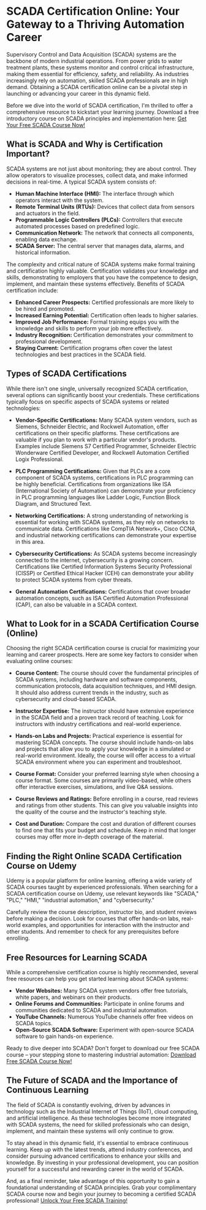 # SCADA Certification Online: Your Gateway to a Thriving Automation Career

Supervisory Control and Data Acquisition (SCADA) systems are the backbone of modern industrial operations. From power grids to water treatment plants, these systems monitor and control critical infrastructure, making them essential for efficiency, safety, and reliability. As industries increasingly rely on automation, skilled SCADA professionals are in high demand. Obtaining a SCADA certification online can be a pivotal step in launching or advancing your career in this dynamic field.

Before we dive into the world of SCADA certification, I'm thrilled to offer a comprehensive resource to kickstart your learning journey. Download a free introductory course on SCADA principles and implementation here: [Get Your Free SCADA Course Now!](https://udemywork.com/scada-certification-online)

## What is SCADA and Why is Certification Important?

SCADA systems are not just about monitoring; they are about control. They allow operators to visualize processes, collect data, and make informed decisions in real-time. A typical SCADA system consists of:

*   **Human Machine Interface (HMI):** The interface through which operators interact with the system.
*   **Remote Terminal Units (RTUs):** Devices that collect data from sensors and actuators in the field.
*   **Programmable Logic Controllers (PLCs):** Controllers that execute automated processes based on predefined logic.
*   **Communication Network:** The network that connects all components, enabling data exchange.
*   **SCADA Server:** The central server that manages data, alarms, and historical information.

The complexity and critical nature of SCADA systems make formal training and certification highly valuable. Certification validates your knowledge and skills, demonstrating to employers that you have the competence to design, implement, and maintain these systems effectively. Benefits of SCADA certification include:

*   **Enhanced Career Prospects:** Certified professionals are more likely to be hired and promoted.
*   **Increased Earning Potential:** Certification often leads to higher salaries.
*   **Improved Job Performance:** Formal training equips you with the knowledge and skills to perform your job more effectively.
*   **Industry Recognition:** Certification demonstrates your commitment to professional development.
*   **Staying Current:** Certification programs often cover the latest technologies and best practices in the SCADA field.

## Types of SCADA Certifications

While there isn't one single, universally recognized SCADA certification, several options can significantly boost your credentials. These certifications typically focus on specific aspects of SCADA systems or related technologies:

*   **Vendor-Specific Certifications:** Many SCADA system vendors, such as Siemens, Schneider Electric, and Rockwell Automation, offer certifications on their specific platforms. These certifications are valuable if you plan to work with a particular vendor's products. Examples include Siemens S7 Certified Programmer, Schneider Electric Wonderware Certified Developer, and Rockwell Automation Certified Logix Professional.

*   **PLC Programming Certifications:** Given that PLCs are a core component of SCADA systems, certifications in PLC programming can be highly beneficial. Certifications from organizations like ISA (International Society of Automation) can demonstrate your proficiency in PLC programming languages like Ladder Logic, Function Block Diagram, and Structured Text.

*   **Networking Certifications:** A strong understanding of networking is essential for working with SCADA systems, as they rely on networks to communicate data. Certifications like CompTIA Network+, Cisco CCNA, and industrial networking certifications can demonstrate your expertise in this area.

*   **Cybersecurity Certifications:** As SCADA systems become increasingly connected to the internet, cybersecurity is a growing concern. Certifications like Certified Information Systems Security Professional (CISSP) or Certified Ethical Hacker (CEH) can demonstrate your ability to protect SCADA systems from cyber threats.

*   **General Automation Certifications:** Certifications that cover broader automation concepts, such as ISA Certified Automation Professional (CAP), can also be valuable in a SCADA context.

## What to Look for in a SCADA Certification Course (Online)

Choosing the right SCADA certification course is crucial for maximizing your learning and career prospects. Here are some key factors to consider when evaluating online courses:

*   **Course Content:** The course should cover the fundamental principles of SCADA systems, including hardware and software components, communication protocols, data acquisition techniques, and HMI design. It should also address current trends in the industry, such as cybersecurity and cloud-based SCADA.

*   **Instructor Expertise:** The instructor should have extensive experience in the SCADA field and a proven track record of teaching. Look for instructors with industry certifications and real-world experience.

*   **Hands-on Labs and Projects:** Practical experience is essential for mastering SCADA concepts. The course should include hands-on labs and projects that allow you to apply your knowledge in a simulated or real-world environment. Ideally, the course will offer access to a virtual SCADA environment where you can experiment and troubleshoot.

*   **Course Format:** Consider your preferred learning style when choosing a course format. Some courses are primarily video-based, while others offer interactive exercises, simulations, and live Q&A sessions.

*   **Course Reviews and Ratings:** Before enrolling in a course, read reviews and ratings from other students. This can give you valuable insights into the quality of the course and the instructor's teaching style.

*   **Cost and Duration:** Compare the cost and duration of different courses to find one that fits your budget and schedule. Keep in mind that longer courses may offer more in-depth coverage of the material.

## Finding the Right Online SCADA Certification Course on Udemy

Udemy is a popular platform for online learning, offering a wide variety of SCADA courses taught by experienced professionals. When searching for a SCADA certification course on Udemy, use relevant keywords like "SCADA," "PLC," "HMI," "industrial automation," and "cybersecurity."

Carefully review the course description, instructor bio, and student reviews before making a decision. Look for courses that offer hands-on labs, real-world examples, and opportunities for interaction with the instructor and other students.  And remember to check for any prerequisites before enrolling.

## Free Resources for Learning SCADA

While a comprehensive certification course is highly recommended, several free resources can help you get started learning about SCADA systems:

*   **Vendor Websites:** Many SCADA system vendors offer free tutorials, white papers, and webinars on their products.
*   **Online Forums and Communities:** Participate in online forums and communities dedicated to SCADA and industrial automation.
*   **YouTube Channels:** Numerous YouTube channels offer free videos on SCADA topics.
*   **Open-Source SCADA Software:** Experiment with open-source SCADA software to gain hands-on experience.

Ready to dive deeper into SCADA? Don't forget to download our free SCADA course – your stepping stone to mastering industrial automation: [Download Free SCADA Course Now!](https://udemywork.com/scada-certification-online)

## The Future of SCADA and the Importance of Continuous Learning

The field of SCADA is constantly evolving, driven by advances in technology such as the Industrial Internet of Things (IIoT), cloud computing, and artificial intelligence. As these technologies become more integrated with SCADA systems, the need for skilled professionals who can design, implement, and maintain these systems will only continue to grow.

To stay ahead in this dynamic field, it's essential to embrace continuous learning. Keep up with the latest trends, attend industry conferences, and consider pursuing advanced certifications to enhance your skills and knowledge.  By investing in your professional development, you can position yourself for a successful and rewarding career in the world of SCADA.

And, as a final reminder, take advantage of this opportunity to gain a foundational understanding of SCADA principles.  Grab your complimentary SCADA course now and begin your journey to becoming a certified SCADA professional!  [Unlock Your Free SCADA Training!](https://udemywork.com/scada-certification-online)
